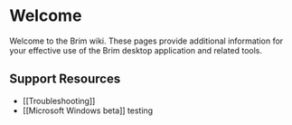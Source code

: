 # Welcome

Welcome to the Brim wiki. These pages provide additional information for your
effective use of the Brim desktop application and related tools.

## Support Resources
* [[Troubleshooting]]
* [[Microsoft Windows beta]]
testing
